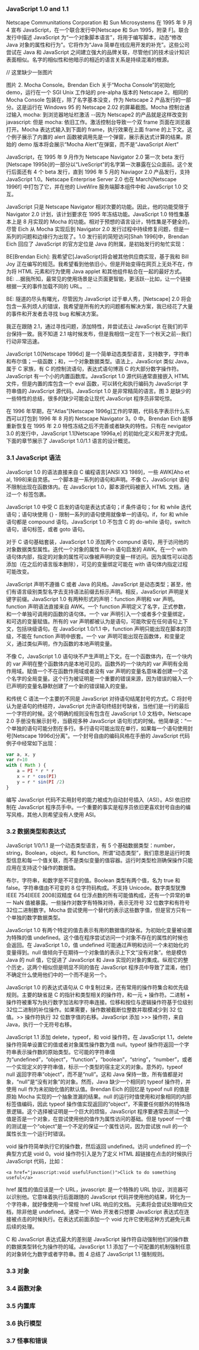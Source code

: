### JavaScript 1.0 and 1.1

Netscape Communitations Corporation 和 Sun Microsystems 在 1995 年 9 月 4 宣布 JavaScript，在一个联合发行中[Netscape 和 Sun 1995，附录 F]。联合发行中描述 JavaScript 为“一个对象脚本语言”，将用于编写脚本，动态“修改 Java 对象的属性和行为”。它将作为“Java 简单在线应用开发的补充”。这些公司尝试在 Java 和 JavaScript 之间建立强大的品牌关联，尽管他们的技术设计知识表面相似。名字的相似性和他暗示的相近的语言关系是持续混淆的根源。

// 这里缺少一张图片

图片 2. Mocha Console。Brendan Eich 关于“Mocha Console”的初始化 demo，运行在一个 SGI Unix 工作站的 pre-alpha 版本的 Netscape 2。相同的 Mocha Console 包装在，除了名字基本没变，作为 Netscape 2 产品发行的一部分。这是运行在 Windows 95 的 Netscape 2.02 的屏幕截图。Mocha 控制台通过输入 mocha: 到浏览器地址栏激活 --因为 Netscape2 的产品就是这样改变到 javascript: 但是 mocha: 依旧工作。激活控制台导致一个双 frame 页面在浏览器打开。Mocha 表达式输入到下面的 frame，执行效果在上面 frame 的上下文。这个例子展示了内置的 alert 函数被调用先是一个弹窗，展示表达式计算的结果。原始的 demo 版本将会展示“Mocha Alert”在弹窗，而不是“JavaScript Alert”

JavaScript，在 1995 年 9 月作为 Netscape Navigator 2.0 第一次 beta 发行[Netscape 1995b]的一部分以“LiveScript”的名字第一次暴露在公众面前。这个发行后面还有 4 个 beta 发行，直到 1996 年 5 月的 Naviagor 2.0 产品发行，支持 JavaScript 1.0。Netscape Enterprise Server 2.0 也在 March[Netscape 1996f] 中打包了它，并在他的 LiveWire 服务端脚本组件中和 JavaScript 1.0 交互。

JavaScript 只是 Netscape Navigator 相对次要的功能。因此，他的功能受限于 Navigator 2.0 计划，该计划要求在 1995 年冻结功能。JavaScript 1.0 特性集基本上是 8 月实现的 Mocha 的功能。相对于预想的语言设计，特性集是不健全的，尽管 Eich 从 Mocha 实现后到 Navigator 2.0 发行过程中持续修复问题，但是一系列的问题和边缘行为出现了。1.0 发行前的简短访问[Shah 1996]中，Brendan Eich 回应了 JavaScript 的官方定位是 Java 的附属，是初始发行的匆忙实现：

BE[Brendan Eich]: 我希望它[JavaScript]将会被其他供应商实现，基于我和 Bill Joy 正在编写的规范。我希望看到他依旧小，但是开始变得在网页上无处不在，作为将 HTML 元素和行为使用 Java applet 和其他组件粘合在一起的最好方式。
BE: ...据我所知，最常见的使用场景是让页面更智能，更活跃--比如，让一个链接根据一天的事件加载不同的 URL。
...

BE: 隧道的尽头有曙光，尽管因为 JavaScript 过于单人秀，[Netscape] 2.0 将会包含一系列烦人的错误，我希望是所有的大的问题都有解决方案，我已经花了大量的事件和开发者去寻找 bug 和解决方案。

我正在跟随 2.1，通过寻找问题，添加特性，并尝试去让 JavaScript 在我们的平台保持一致。我不知道 2.1 啥时候发布，但是我相信一定在下一个秋天之前--我们行动非常迅速。

JavaScript 1.0[Netscape 1996d] 是一个简单动态类型语言，支持数字，字符串和布尔值；一级函数；和，一个对象数据类型。语法上，JavaScript 类似 Java，属于 C 家族，有 C 的控制流语句，表达式语句博涵 C 的大部分数字操作符。JavaScript 有一个小的内置函数库。JavaScript 1.0 源代码通常直接嵌入 HTML 文件，但是内置的库包含一个 eval 函数，可以转化和执行编码为 JavaScript 字符串值的 JavaScript 源代码。JavaScript 1.0 是非常精简的语言。图 3 是缺少的一些特性的总结，很多的缺少可能会让现代 JavaScript 程序员非常吃惊。

在 1996 年早期，在“Atlas”[Netscape 1996g]工作的早期，代码名字表示什么东西可以打包到 1996 年 8 月的 Netscape Navigator 3。0 中。Brendan Eich 能够重新恢复在 1995 年 2.0 特性冻结之后不完善或者缺失的特性。只有在 nevigator 3.0 的发行中，JavaScript 1.1[Netscape 1996a,e] 的初始化定义和开发才完成。下面的章节展示了 JavaScript 1.0/1.1 语言的设计概览。

### 3.1 JavaScript 语法

JavaScript 1.0 的语法直接来自 C 编程语言[ANSI X3 1989]，一些 AWK[Aho et al, 1998]来自灵感。一个脚本是一系列的语句和声明。不像 C，JavaScript 语句不限制出现在函数体内。在 JavaScript 1.0，脚本源代码被嵌入 HTML 文档，通过一个 <script></script> 标签包裹。

JavaScript 1.0 中受 C 启发的语句是表达式语句；if 条件语句；for 和 while 迭代语句；语句块使用 {} - 限制一系列的语句使用就像单一的语句。if，for 和 while 语句都是 compound 语句。JavaScript 1.0 不包含 C 的 do-while 语句，switch 语句，语句标签，或者 goto 语句。

对于 C 语句基础套装，JavaScript 1.0 添加两个 compund 语句，用于访问他的对象数据类型属性。迭代一个对象的属性  for-in 语句启发的 AWK。在一个 with 语句体内部，指定的对象的属性可以像被声明的变量一样访问。因为属性可以动态添加（在之后的语言版本删除），可见的变量绑定可能在 with 语句体内指定过程可能改变。

JavaScript 声明不遵循 C 或者 Java 的风格。JavaScript 是动态类型；甚至，他们有语言级别类型名字去支持语法前缀去标示声明。相反，JavaScript 声明是关键字前缀。JavaScript 1.0 有两种形式的声明：function 声明和 var 声明。function 声明语法直接来自 AWK。一个 function 声明定义了名字，正式参数，和一个单独可调用的函数的语句体。一个 var 声明引入一个或者多个变量绑定，和可选的变量赋值。所有的 var 声明都被认为是语句，可能吹安在任何语句上下文，包括块级语句。在 JavaScript 1.0/1.1 中，function 声明只能出现在脚本的顶级，不能在 function 声明中嵌套。一个 var 声明可能出现在函数体，和变量定义，通过类似声明，作为函数的本地声明变量。

不像 C，JavaScript 1.0 语句块不产生声明上下文。在一个函数体内，在一个块内的 var 声明在整个函数体内是本地可见的。函数外的一个块内的 var 声明有全局作用域。赋值一个不在函数作用域或者没有 var 声明的变量名意味着创建一个这个名字的全局变量。这个行为被证明是一个重要的错误来源，因为错误的输入一个已声明的变量名静默创建了一个新的错误输入的变量。

和传统 C 语法一个主要的不同是 JavaScript 对待语句结尾封号的方式。C 将封号认为是语句的终结符，JavaScript 允许语句终结封号缺省，当他们是一行的最后一个字符的时候。这个明确的规则没有包含在 JavaScript 1.0 文档中。Netscape 2.0 手册没有展示封号，当藐视多种 JavaScript 语句形式的时候。他简单说：“一个单独的语句可能分割在多行。多行语句可能出现在单行，如果每一个语句使用封号[Netscape 1996d]分离”。一个封号自由的编码风格在手册的 JavaScript 代码例子中经常如下出现：
```js
var a, x, y
var r=10
with ( Math ) {
    a = PI * r * r
    x = r * cos(PI)
    y = r * sin(PI /2)
}
```

编写 JavaScript 代码不实用封号的能力被成为自动封号插入（ASI）。ASI 依旧控制在 JavaScript 程序员手中。一个重要的事实是程序员依旧更喜欢封号自由的编写风格，其他人则希望没有人使用 ASI。


### 3.2 数据类型和表达式

JavaScript 1/0/1.1 是一个动态类型语言，有 5 个基础数据类型：number，string，Boolean，object，和 function。所谓“动态类型”，我们意思是运行时类型信息和每一个值关联，而不是类似变量的值容器。运行时类型检测确保操作只能应用在支持这个操作的数据值。

布尔，字符串，和数字是不可变的值。Boolean 类型有两个值，名为  true 和 false。字符串值由不可变的 8 位字符码构成。不支持 Unicode。数字类型犹豫 IEEE 754[IEEE 2008]双精度 64 位浮点数的所有可能值构成，还有一个异常的单一 NaN 值被暴露。一些操作对数字有特殊对待，表示无符号 32 位数字和有符号 32位二进制数字。Mocha 尝试使用一个替代的表示这些数字值，但是官方只有一个单独的数字数据类型。

JavaScript 1.0  有两个特定的值去表示有用的数据值的缺省。为初始化变量被设置为特殊的值 undefined。这个值在程序尝试访问一个对象不存在的属性的时候也会返回。在 JavaScript 1.0，值 undefined 可能通过声明和访问一个未初始化的变量得到。null 值倾向于在期待一个对象值的表示上下文“没有对象”。他是模仿 Java 的 null 值，它促进了 JavaScript 和 Java 实现的对象的集成。纵观它的整个历史，这两个相似但是明显不同的值在 JavaScript 程序员中导致了混淆，他们不确定什么使用他们中的一个而不是另一个。

JavaScript 1.0 的表达式语句从 C 中复制过来，还有常用的操作符集合和优先级规则。主要的缺省是 C 的指针和类型相关的操作符，和一元 + 操作符。二进制 + 操作符被重写为执行数字加法和字符串连接。位移和按位与逻辑操作符基于位级别 32位二进制的补位操作。如果需要，操作数被截断位整数并取模减少到 32 位值。>> 操作符执行 32 位数字值的右移。JavaScript 添加 >>> 操作符，来自 Java，执行一个无符号右移。

JavaScript 1.1 添加 delete，typeof，和 void 操作符。在 JavaScript 1.1，delete 操作符简单设置它的值或者对象属性操作数为值 null。typeof 操作符返回一个字符串表示操作数的原始类型。它可能的字符串值为“undefined”，“object”，“function”，“boolean”，“string”，“number”，或者一个实现定义的字符串值，标示一个类型的宿主定义的对象。意外的，typeof null 返回字符串“object”，而不是“null”。这和 Java 保持一致，所有值都是对象，“null”是“没有对象”的对象。然而，Java 缺少一个相同的 typeof 操作符，并使用 null 作为未初始化值的默认值。Brendan Eich 的回忆是 typeof null 的值是原始 Mocha 实现的一个抽象泄漏的结果。null 的运行时值使用和对象相同的内部标签值编码，因此 typeof 操作值实现返回的“object”，不需要任何额外的特殊场景逻辑。这个选择被证明是一个巨大的烦恼，JavaScript 程序要通常去测试一个值是否是一个对象，在尝试使用他的值作为属性访问的基础。但是 typeof 一个值的测试是一个“object”是一个不足的保证一个属性访问，因为尝试放 null 的一个属性长生一个运行时错误。

void 操作符简单执行它的操作数，然后返回 undefined。访问 undefined 的一个典型方式是 void 0。void 操作符引入是为了定义 HTML 超链接在点击的时候执行 JavaScript 代码，比如：
```
<a href="javascript:void usefulFunction()">Click to do something useful</a>
```

href 属性的值应该是一个 URL，javascript: 是一个特殊的 URL 协议，浏览器可以识别他。它意味着执行后面跟随的 JavaScript 代码并使用他的结果，转化为一个字符串，就好像使用一个常规 href URL 响应的文档。<a> 元素将会尝试处理响应文档，除非他是 undefined。通常一个 Web 开发者只想要 JavaScript 表达式在连接被点击的时候执行。在表达式前面添加一个 void 允许它使用这种方式避免<a>元素后续的处理。

C 和 JavaScript 表达式最大的差别是 JavaScript 操作符自动强制他们的操作数的数据类型转化为操作符的域。JavaScript 1.1 添加了一个可配置的机制强制任意的对象转化为数字或者字符串。图 4 总结了 JavaScript 1.1 强制规则。

### 3.3 对象



### 3.4 函数对象

### 3.5 内置库

### 3.6 执行模型

### 3.7 怪事和错误

